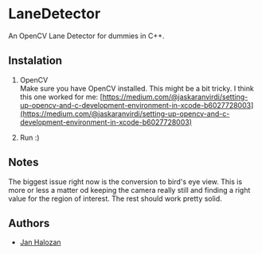 # LaneDetector
An OpenCV Lane Detector for dummies in C++.


## Instalation

1. OpenCV  
Make sure you have OpenCV installed. This might be a bit tricky. I think this one worked for me: [https://medium.com/@jaskaranvirdi/setting-up-opencv-and-c-development-environment-in-xcode-b6027728003](https://medium.com/@jaskaranvirdi/setting-up-opencv-and-c-development-environment-in-xcode-b6027728003)

2. Run :)

## Notes

The biggest issue right now is the conversion to bird's eye view. This is more or less a matter od keeping the camera really still and finding a right value for the region of interest. The rest should work pretty solid.

## Authors

- [Jan Halozan](github.com/janhalozan)
